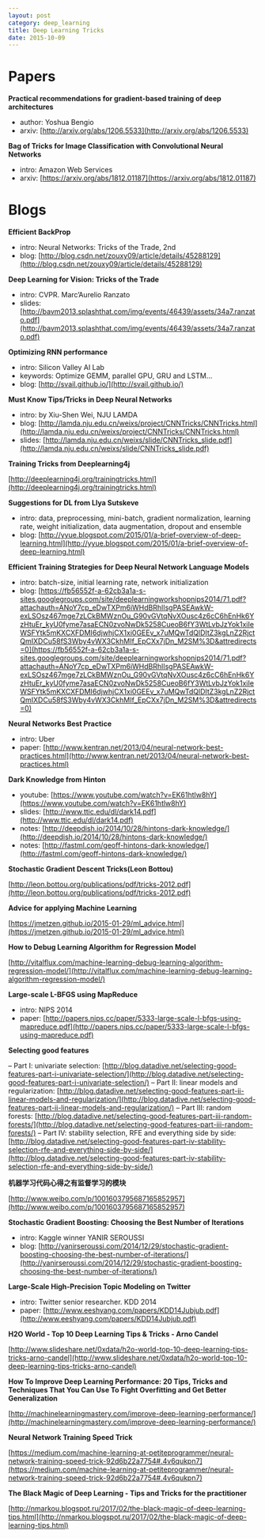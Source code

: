 ```yaml
---
layout: post
category: deep_learning
title: Deep Learning Tricks
date: 2015-10-09
---
```


# Papers

**Practical recommendations for gradient-based training of deep architectures**

- author: Yoshua Bengio
- arxiv: [http://arxiv.org/abs/1206.5533](http://arxiv.org/abs/1206.5533)

**Bag of Tricks for Image Classification with Convolutional Neural Networks**

- intro: Amazon Web Services
- arxiv: [https://arxiv.org/abs/1812.01187](https://arxiv.org/abs/1812.01187)

# Blogs

**Efficient BackProp**

- intro: Neural Networks: Tricks of the Trade, 2nd
- blog: [http://blog.csdn.net/zouxy09/article/details/45288129](http://blog.csdn.net/zouxy09/article/details/45288129)

**Deep Learning for Vision: Tricks of the Trade**

- intro: CVPR. Marc’Aurelio Ranzato
- slides: [http://bavm2013.splashthat.com/img/events/46439/assets/34a7.ranzato.pdf](http://bavm2013.splashthat.com/img/events/46439/assets/34a7.ranzato.pdf)

**Optimizing RNN performance**

- intro: Silicon Valley AI Lab
- keywords: Optimize GEMM, parallel GPU, GRU and LSTM...
- blog: [http://svail.github.io/](http://svail.github.io/)

**Must Know Tips/Tricks in Deep Neural Networks**

- intro: by Xiu-Shen Wei, NJU LAMDA
- blog: [http://lamda.nju.edu.cn/weixs/project/CNNTricks/CNNTricks.html](http://lamda.nju.edu.cn/weixs/project/CNNTricks/CNNTricks.html)
- slides: [http://lamda.nju.edu.cn/weixs/slide/CNNTricks_slide.pdf](http://lamda.nju.edu.cn/weixs/slide/CNNTricks_slide.pdf)

**Training Tricks from Deeplearning4j**

[http://deeplearning4j.org/trainingtricks.html](http://deeplearning4j.org/trainingtricks.html)

**Suggestions for DL from Llya Sutskeve**

- intro: data, preprocessing, mini-batch, gradient normalization, learning rate, weight initialization, data augmentation, dropout and ensemble
- blog: [http://yyue.blogspot.com/2015/01/a-brief-overview-of-deep-learning.html](http://yyue.blogspot.com/2015/01/a-brief-overview-of-deep-learning.html)

**Efficient Training Strategies for Deep Neural Network Language Models**

- intro: batch-size, initial learning rate, network initialization
- blog: [https://fb56552f-a-62cb3a1a-s-sites.googlegroups.com/site/deeplearningworkshopnips2014/71.pdf?attachauth=ANoY7cp_eDwTXPm6iWHdBRhlIsgPASEAwkW-exLSOsz467mge7zLCkBMWznOu_G90vGVtqNvXOusc4z6cC6hEnHk6YzHtuEr_kyU0fyme7asaECN0zvoNwDk5258CueoB6fY3WtLvbJzYok1xiIeWSFYtk5mKXCXFDMI6djwhjCX1xi0GEEv_x7uMQwTdQlDItZ3kgLnZ2RjctQmIXDCu58fS3Wby4vWX3CkhMIf_EpCXx7jDn_M2SM%3D&attredirects=0](https://fb56552f-a-62cb3a1a-s-sites.googlegroups.com/site/deeplearningworkshopnips2014/71.pdf?attachauth=ANoY7cp_eDwTXPm6iWHdBRhlIsgPASEAwkW-exLSOsz467mge7zLCkBMWznOu_G90vGVtqNvXOusc4z6cC6hEnHk6YzHtuEr_kyU0fyme7asaECN0zvoNwDk5258CueoB6fY3WtLvbJzYok1xiIeWSFYtk5mKXCXFDMI6djwhjCX1xi0GEEv_x7uMQwTdQlDItZ3kgLnZ2RjctQmIXDCu58fS3Wby4vWX3CkhMIf_EpCXx7jDn_M2SM%3D&attredirects=0)

**Neural Networks Best Practice**

- intro: Uber
- paper: [http://www.kentran.net/2013/04/neural-network-best-practices.html](http://www.kentran.net/2013/04/neural-network-best-practices.html)

**Dark Knowledge from Hinton**

- youtube: [https://www.youtube.com/watch?v=EK61htlw8hY](https://www.youtube.com/watch?v=EK61htlw8hY)
- slides: [http://www.ttic.edu/dl/dark14.pdf](http://www.ttic.edu/dl/dark14.pdf)
- notes: [http://deepdish.io/2014/10/28/hintons-dark-knowledge/](http://deepdish.io/2014/10/28/hintons-dark-knowledge/)
- notes: [http://fastml.com/geoff-hintons-dark-knowledge/](http://fastml.com/geoff-hintons-dark-knowledge/)

**Stochastic Gradient Descent Tricks(Leon Bottou)**

[http://leon.bottou.org/publications/pdf/tricks-2012.pdf](http://leon.bottou.org/publications/pdf/tricks-2012.pdf)

**Advice for applying Machine Learning**

[https://jmetzen.github.io/2015-01-29/ml_advice.html](https://jmetzen.github.io/2015-01-29/ml_advice.html)

**How to Debug Learning Algorithm for Regression Model**

[http://vitalflux.com/machine-learning-debug-learning-algorithm-regression-model/](http://vitalflux.com/machine-learning-debug-learning-algorithm-regression-model/)

**Large-scale L-BFGS using MapReduce**

- intro: NIPS 2014
- paper: [http://papers.nips.cc/paper/5333-large-scale-l-bfgs-using-mapreduce.pdf](http://papers.nips.cc/paper/5333-large-scale-l-bfgs-using-mapreduce.pdf)

**Selecting good features**

– Part I: univariate selection: [http://blog.datadive.net/selecting-good-features-part-i-univariate-selection/](http://blog.datadive.net/selecting-good-features-part-i-univariate-selection/)
– Part II: linear models and regularization: [http://blog.datadive.net/selecting-good-features-part-ii-linear-models-and-regularization/](http://blog.datadive.net/selecting-good-features-part-ii-linear-models-and-regularization/)
– Part III: random forests: [http://blog.datadive.net/selecting-good-features-part-iii-random-forests/](http://blog.datadive.net/selecting-good-features-part-iii-random-forests/)
– Part IV: stability selection, RFE and everything side by side: [http://blog.datadive.net/selecting-good-features-part-iv-stability-selection-rfe-and-everything-side-by-side/](http://blog.datadive.net/selecting-good-features-part-iv-stability-selection-rfe-and-everything-side-by-side/)

**机器学习代码心得之有监督学习的模块**

[http://www.weibo.com/p/1001603795687165852957](http://www.weibo.com/p/1001603795687165852957)

**Stochastic Gradient Boosting: Choosing the Best Number of Iterations**

- intro: Kaggle winner YANIR SEROUSSI
- blog: [http://yanirseroussi.com/2014/12/29/stochastic-gradient-boosting-choosing-the-best-number-of-iterations/](http://yanirseroussi.com/2014/12/29/stochastic-gradient-boosting-choosing-the-best-number-of-iterations/)

**Large-Scale High-Precision Topic Modeling on Twitter**

- intro: Twitter senior researcher. KDD 2014
- paper: [http://www.eeshyang.com/papers/KDD14Jubjub.pdf](http://www.eeshyang.com/papers/KDD14Jubjub.pdf)

**H2O World - Top 10 Deep Learning Tips & Tricks - Arno Candel**

[http://www.slideshare.net/0xdata/h2o-world-top-10-deep-learning-tips-tricks-arno-candel](http://www.slideshare.net/0xdata/h2o-world-top-10-deep-learning-tips-tricks-arno-candel)

**How To Improve Deep Learning Performance: 20 Tips, Tricks and Techniques That You Can Use To Fight Overfitting and Get Better Generalization**

[http://machinelearningmastery.com/improve-deep-learning-performance/](http://machinelearningmastery.com/improve-deep-learning-performance/)

**Neural Network Training Speed Trick**

[https://medium.com/machine-learning-at-petiteprogrammer/neural-network-training-speed-trick-92d6b22a7754#.4v6qukpn7](https://medium.com/machine-learning-at-petiteprogrammer/neural-network-training-speed-trick-92d6b22a7754#.4v6qukpn7)

**The Black Magic of Deep Learning - Tips and Tricks for the practitioner**

[http://nmarkou.blogspot.ru/2017/02/the-black-magic-of-deep-learning-tips.html](http://nmarkou.blogspot.ru/2017/02/the-black-magic-of-deep-learning-tips.html)
